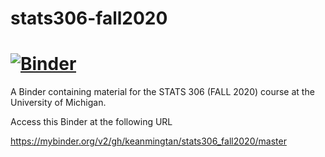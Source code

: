 # stats306-fall2020


# [![Binder](http://mybinder.org/badge_logo.svg)](https://mybinder.org/v2/gh/keanmingtan/stats306_fall2020/master)

A Binder containing material for the STATS 306 (FALL 2020) course at the University of Michigan.

Access this Binder at the following URL 

https://mybinder.org/v2/gh/keanmingtan/stats306_fall2020/master

